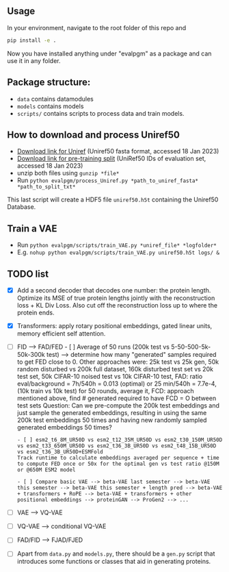 ## Usage

In your environment, navigate to the root folder of this repo and
```bash
pip install -e .
```

Now you have installed anything under "evalpgm" as a package and can use it in any folder.

## Package structure:

- `data` contains datamodules
- `models` contains models
- `scripts/` contains scripts to process data and train models.

## How to download and process Uniref50
- [Download link for Uniref](https://www.uniprot.org/help/downloads) (Uniref50 fasta format, accessed 18 Jan 2023)
- [Download link for pre-training split](https://github.com/facebookresearch/esm#available-pretraining-split) (UniRef50 IDs of evaluation set, accessed 18 Jan 2023)
- unzip both files using `gunzip *file*`
- Run `python evalpgm/process_Uniref.py *path_to_uniref_fasta* *path_to_split_txt*`

This last script will create a HDF5 file `uniref50.h5t` containing the Uniref50 Database.

## Train a VAE
- Run `python evalpgm/scripts/train_VAE.py *uniref_file* *logfolder*`
- E.g. `nohup python evalpgm/scripts/train_VAE.py uniref50.h5t logs/ &`



## TODO list
- [x] Add a second decoder that decodes one number: the protein length. Optimize its MSE of true protein lengths jointly with the reconstruction loss + KL Div Loss. Also cut off the reconstruction loss up to where the protein ends.
- [x] Transformers: apply rotary positional embeddings, gated linear units, memory efficient self attention.
- [ ] FID --> FAD/FED
      - [ ] Average of 50 runs (200k test vs 5-50-500-5k-50k-300k test)  --> determine how many "generated" samples required to get FED close to 0. 
      Other approaches were: 25k test vs 25k gen, 50k random disturbed vs 200k full dataset, 160k disturbed test set vs 20k test set, 50k CIFAR-10 noised test vs 10k CIFAR-10 test, FAD: ratio eval/background = 7h/540h = 0.013 (optimal) or 25 min/540h = 7.7e-4, (10k train vs 10k test) for 50 rounds, average it, FCD: approach mentioned above, find # generated required to have FCD = O between test sets
      Question: Can we pre-compute the 200k test embeddings and just sample the generated embeddings, resulting in using the same 200k test embeddings 50 times and having new randomly sampled generated embeddings 50 times?

      - [ ] esm2_t6_8M_UR50D vs esm2_t12_35M_UR50D vs esm2_t30_150M_UR50D vs esm2_t33_650M_UR50D vs esm2_t36_3B_UR50D vs esm2_t48_15B_UR50D vs esm2_t36_3B_UR50D+ESMFold
      Track runtime to calculate embeddings averaged per sequence + time to compute FED once or 50x for the optimal gen vs test ratio @150M or @650M ESM2 model

      - [ ] Compare basic VAE --> beta-VAE last semester --> beta-VAE this semester --> beta-VAE this semester + length pred --> beta-VAE + transformers + RoPE --> beta-VAE + transformers + other positional embeddings --> proteinGAN --> ProGen2 --> ...

- [ ] VAE --> VQ-VAE
- [ ] VQ-VAE --> conditional VQ-VAE
- [ ] FAD/FID --> FJAD/FJED
- [ ] Apart from `data.py` and `models.py`, there should be a `gen.py` script that introduces some functions or classes that aid in generating proteins.

